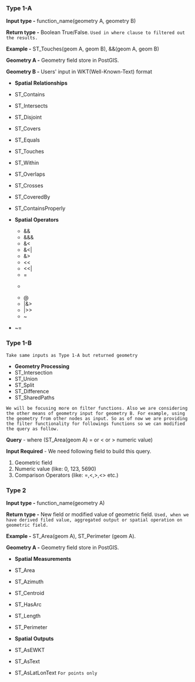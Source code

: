 ### Type 1-A

**Input type -** function_name(geometry A, geometry B)

**Return type -** Boolean True/False. `Used in where clause to filtered out the results.`

**Example -** ST_Touches(geom A, geom B), &&(geom A, geom B)

**Geometry A -** Geometry field store in PostGIS.

**Geometry B -** Users' input in WKT(Well-Known-Text) format
    

* **Spatial Relationships**
 * ST_Contains 
 * ST_Intersects 
 * ST_Disjoint
 * ST_Covers
 * ST_Equals
 * ST_Touches
 * ST_Within
 * ST_Overlaps 
 * ST_Crosses
 * ST_CoveredBy
 * ST_ContainsProperly

* **Spatial Operators**
  * && 
  * &&&
  * &< 
  * &<| 
  * &> 
  * << 
  * <<| 
  * = 
  * >> 
  * @ 
  * |&> 
  * |>> 
  * ~ 
 * ~= 

### Type 1-B 

`Take same inputs as Type 1-A but returned geometry`

* **Geometry Processing** 
 * ST_Intersection
 * ST_Union
 * ST_Split
 * ST_Difference
 * ST_SharedPaths

`We will be focusing more on filter functions. Also we are considering the other means of geometry input for geometry B. For example, using the geometry from other nodes as input. So as of now we are providing the filter functionality for followings functions so we can modified the query as follow.`

**Query** - where (ST_Area(geom A) = or < or > numeric value)  

**Input Required** - We need following field to build this query.

1. Geometric field
2. Numeric value (like: 0, 123, 5690)
3. Comparison Operators (like: =,<,>,<> etc.)

### Type 2
    
**Input type -** function_name(geometry A)

**Return type -** New field or modified value of geometric field. `Used, when we have derived filed value, aggregated output or spatial operation on geometric field.`

**Example -** ST_Area(geom A), ST_Perimeter (geom A).

**Geometry A -** Geometry field store in PostGIS.
 
* **Spatial Measurements**
 * ST_Area
 * ST_Azimuth
 * ST_Centroid
 * ST_HasArc
 * ST_Length
 * ST_Perimeter

* **Spatial Outputs**
 * ST_AsEWKT
 * ST_AsText 
 * ST_AsLatLonText `For points only`



